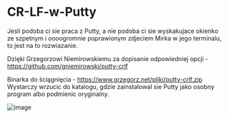 # CR-LF-w-Putty
Jesli podoba ci sie praca z Putty, a nie podoba ci sie wyskakujace okienko ze szpetnym i oooogromnie poprawionym zdjeciem Mirka w jego terminalu, to jest na to rozwiazanie.

Dzięki Grzegorzowi Niemirowskiemu za dopisanie odpowiedniej opcji - https://github.com/gniemirowski/putty-crlf

Binarka do ściągnięcia - https://www.grzegorz.net/pliki/putty-crlf.zip Wystarczy wrzucic do katalogu, gdzie zainstalowal sie Putty jako osobny program albo podmienic oryginalny.

![image](https://user-images.githubusercontent.com/96142599/146697143-9df5946f-e76a-40f8-ac19-5cdcde86cd6a.png)
